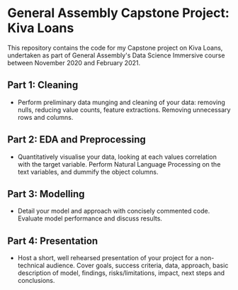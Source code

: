 # General Assembly Capstone Project: Kiva Loans
This repository contains the code for my Capstone project on Kiva Loans, undertaken as part of General Assembly's Data Science Immersive course between November 2020 and February 2021.

## Part 1:  Cleaning 
- Perform preliminary data munging and cleaning of your data: removing nulls, reducing value counts, feature extractions. Removing unnecessary rows and columns.

## Part 2: EDA and Preprocessing 
- Quantitatively visualise your data, looking at each values correlation with the target variable. Perform Natural Language Processing on the text variables, and dummify the object columns.

## Part 3: Modelling 
- Detail your model and approach with concisely commented code. Evaluate model performance and discuss results. 

## Part 4: Presentation 
- Host a short, well rehearsed presentation of your project for a non-technical audience. Cover goals, success criteria, data, approach, basic description of model, findings, risks/limitations, impact, next steps and conclusions.
